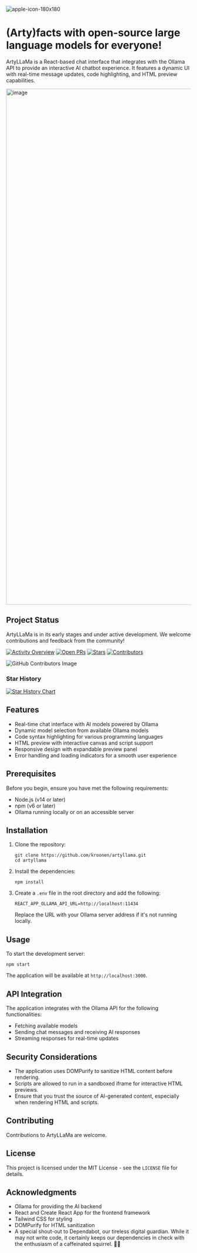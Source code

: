 
![apple-icon-180x180](https://github.com/user-attachments/assets/2ea7b0d1-d41d-41c8-a382-145829a50251)

# (Arty)facts with open-source large language models for everyone!

ArtyLLaMa is a React-based chat interface that integrates with the Ollama API to provide an interactive AI chatbot experience. It features a dynamic UI with real-time message updates, code highlighting, and HTML preview capabilities.

<img width="1403" alt="image" src="https://github.com/user-attachments/assets/4d8b6207-5902-44a1-abcf-0d2ed03b422f">

## Project Status

ArtyLLaMa is in its early stages and under active development. We welcome contributions and feedback from the community!

[![Activity Overview](https://img.shields.io/github/commit-activity/m/kroonen/artyllama)](https://github.com/kroonen/artyllama/graphs/commit-activity)
[![Open PRs](https://img.shields.io/github/issues-pr/kroonen/artyllama)](https://github.com/kroonen/artyllama/pulls)
[![Stars](https://img.shields.io/github/stars/kroonen/artyllama)](https://github.com/kroonen/artyllama/stargazers)
[![Contributors](https://img.shields.io/github/contributors/kroonen/artyllama)](https://github.com/kroonen/artyllama/graphs/contributors)

![GitHub Contributors Image](https://contrib.rocks/image?repo=kroonen/artyllama)

### Star History

[![Star History Chart](https://api.star-history.com/svg?repos=kroonen/artyllama&type=Date)](https://star-history.com/#kroonen/artyllama&Date)

## Features

- Real-time chat interface with AI models powered by Ollama
- Dynamic model selection from available Ollama models
- Code syntax highlighting for various programming languages
- HTML preview with interactive canvas and script support
- Responsive design with expandable preview panel
- Error handling and loading indicators for a smooth user experience

## Prerequisites

Before you begin, ensure you have met the following requirements:

- Node.js (v14 or later)
- npm (v6 or later)
- Ollama running locally or on an accessible server

## Installation

1. Clone the repository:
   ```
   git clone https://github.com/kroonen/artyllama.git
   cd artyllama
   ```

2. Install the dependencies:
   ```
   npm install
   ```

3. Create a `.env` file in the root directory and add the following:
   ```
   REACT_APP_OLLAMA_API_URL=http://localhost:11434
   ```
   Replace the URL with your Ollama server address if it's not running locally.

## Usage

To start the development server:

```
npm start
```

The application will be available at `http://localhost:3000`.

## API Integration

The application integrates with the Ollama API for the following functionalities:

- Fetching available models
- Sending chat messages and receiving AI responses
- Streaming responses for real-time updates

## Security Considerations

- The application uses DOMPurify to sanitize HTML content before rendering.
- Scripts are allowed to run in a sandboxed iframe for interactive HTML previews.
- Ensure that you trust the source of AI-generated content, especially when rendering HTML and scripts.

## Contributing

Contributions to ArtyLLaMa are welcome.

## License

This project is licensed under the MIT License - see the `LICENSE` file for details.

## Acknowledgments

- Ollama for providing the AI backend
- React and Create React App for the frontend framework
- Tailwind CSS for styling
- DOMPurify for HTML sanitization
- A special shout-out to Dependabot, our tireless digital guardian. While it may not write code, it certainly keeps our dependencies in check with the enthusiasm of a caffeinated squirrel. 🤖🎉
